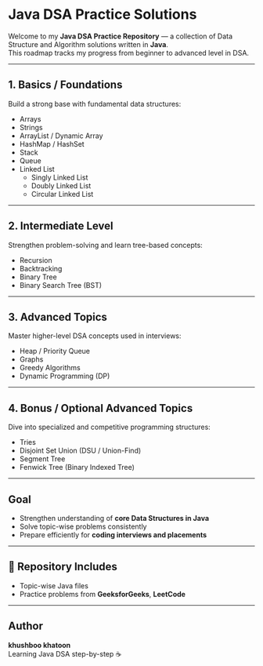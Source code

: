 # Java DSA Practice Solutions

Welcome to my **Java DSA Practice Repository** — a collection of Data Structure and Algorithm solutions written in **Java**.  
This roadmap tracks my progress from beginner to advanced level in DSA.

---

## 1. Basics / Foundations
Build a strong base with fundamental data structures:
- Arrays  
- Strings  
- ArrayList / Dynamic Array  
- HashMap / HashSet  
- Stack  
- Queue  
- Linked List  
  - Singly Linked List  
  - Doubly Linked List  
  - Circular Linked List  

---

## 2. Intermediate Level
Strengthen problem-solving and learn tree-based concepts:
- Recursion  
- Backtracking  
- Binary Tree  
- Binary Search Tree (BST)  

---

## 3. Advanced Topics
Master higher-level DSA concepts used in interviews:
- Heap / Priority Queue  
- Graphs  
- Greedy Algorithms  
- Dynamic Programming (DP)  

---

## 4. Bonus / Optional Advanced Topics
Dive into specialized and competitive programming structures:
- Tries  
- Disjoint Set Union (DSU / Union-Find)  
- Segment Tree  
- Fenwick Tree (Binary Indexed Tree)  

---

## Goal
- Strengthen understanding of **core Data Structures in Java**  
- Solve topic-wise problems consistently  
- Prepare efficiently for **coding interviews and placements**  

---

## 📂 Repository Includes
- Topic-wise Java files   
- Practice problems from **GeeksforGeeks**, **LeetCode**  

---

## Author
**khushboo khatoon**  
Learning Java DSA step-by-step ☕  

